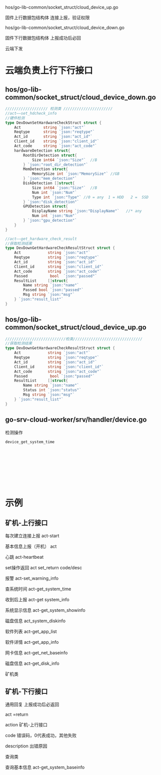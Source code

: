 

hos/go-lib-common/socket_struct/cloud_device_up.go

固件上行数据包结构体
连接上报，验证权限



hos/go-lib-common/socket_struct/cloud_device_down.go

固件下行数据包结构体
上报成功后必回

云端下发





# 云端负责上行下行接口

## hos/go-lib-common/socket_struct/cloud_device_down.go

```go
/////////////////// 检测类 //////////////////////
//act——set_hdcheck_info
//硬件检测
type DevDownSetHardwareCheckStruct struct {
	Act          string `json:"act"`
	Reqtype      string `json:"reqtype"`
	Act_id       string `json:"act_id"`
	Client_id    string `json:"client_id"`
	Act_code     string `json:"act_code"`
	hardwareDetection struct{
		RootDirDetection struct{
			Size int64 `json:"Size"`  //B
		} `json:"root_dir_detection"`
		MemDetection struct{
			MemorySize int `json:"MemorySize"` //GB
		} `json:"mem_detection"`
		DiskDetection []struct{
			Size int64 `json:"Size"`  //B
			Num int `json:"Num"`
			Type int `json:"Type"` //0 = any  1 = HDD   2 =  SSD
		} `json:"disk_detection"`
		GPUDetection struct{
			DisplayName string `json:"DisplayName"`   //* any
			Num int `json:"Num"`
		} `json:"gpu_detection"`
	}
}

//act——get_hardware_check_result
//获取检测结果
type DevDownGetHardwareCheckResultStruct struct {
	Act            string `json:"act"`
	Reqtype        string `json:"reqtype"`
	Act_id         string `json:"act_id"`
	Client_id      string `json:"client_id"`
	Act_code       string `json:"act_code"`
	Passed			bool  `json:"passed"`
	ResultList     []struct{
		Name string `json:"name"`
		Passed bool `json:"passed"`
		Msg string `json:"msg"`
	} `json:"result_list"`
}
```

## hos/go-lib-common/socket_struct/cloud_device_up.go

```go
///////////////////////////检类///////////////////////////////
//获取检测结果
type DevDownGetHardwareCheckResultStruct struct {
	Act            string `json:"act"`
	Reqtype        string `json:"reqtype"`
	Act_id         string `json:"act_id"`
	Client_id      string `json:"client_id"`
	Act_code       string `json:"act_code"`
	Passed			bool `json:"passed"`
	ResultList     []struct{
		Name string `json:"name"`
		Status int `json:"status"`
		Msg string `json:"msg"`
	} `json:"result_list"`
}
```







## go-srv-cloud-worker/srv/handler/device.go

检测操作

```go
device_get_system_time











```









# 示例

## 矿机-上行接口



每次建立连接上报 act-start

基本信息上报（开机） act

心跳 act-heartbeat

set操作返回 act set_return code/desc

报警 act-set_warning_info

查系统时间 act-get_system_time



收到后上报 act-get system_info

系统显示信息 act-get_system_showinfo

磁盘信息 act_system_diskinfo



软件列表 act-get_app_list

软件详情 act-get_app_info



网卡信息 act-get_net_baseinfo

磁盘信息 act-get_disk_info

矿机类



## 矿机-下行接口



通用回复 上报成功后必返回

act =return

action 矿机-上行接口

code 错误码，0代表成功，其他失败

description 出错原因



查询类

查询基本信息 act-get_system_baseinfo





































































